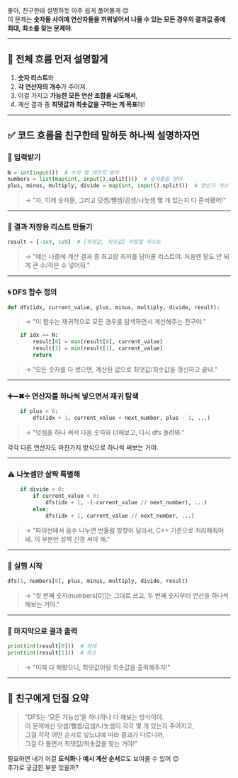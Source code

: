 좋아, 친구한테 설명하듯 아주 쉽게 풀어볼게 😊  
이 문제는 **숫자들 사이에 연산자들을 끼워넣어서 나올 수 있는 모든 경우의 결과값 중에 최대, 최소를 찾는 문제야.**

---

## 🧠 전체 흐름 먼저 설명할게

1. **숫자 리스트**와  
2. **각 연산자의 개수**가 주어져.  
3. 이걸 가지고 **가능한 모든 연산 조합을 시도해서**,  
4. 계산 결과 중 **최댓값과 최솟값을 구하는 게 목표**야!

---

## ✅ 코드 흐름을 친구한테 말하듯 하나씩 설명하자면

### 🔢 입력받기
```python
N = int(input())  # 숫자 몇 개인지 받아
numbers = list(map(int, input().split()))  # 숫자들을 받아
plus, minus, multiply, divide = map(int, input().split())  # 연산자 개수 받아
```
> → "자, 이제 숫자들, 그리고 덧셈/뺄셈/곱셈/나눗셈 몇 개 있는지 다 준비됐어!"

---

### 🧾 결과 저장용 리스트 만들기
```python
result = [-1e9, 1e9]  # [최댓값, 최솟값] 저장할 리스트
```
> → "얘는 나중에 계산 결과 중 최고랑 최저를 담아줄 리스트야. 처음엔 말도 안 되게 큰 수/작은 수 넣어둬."

---

### 🌀 DFS 함수 정의

```python
def dfs(idx, current_value, plus, minus, multiply, divide, result):
```
> → "이 함수는 재귀적으로 모든 경우를 탐색하면서 계산해주는 친구야."

```python
    if idx == N:
        result[0] = max(result[0], current_value)
        result[1] = min(result[1], current_value)
        return
```
> → "모든 숫자를 다 썼으면, 계산된 값으로 최댓값/최솟값을 갱신하고 끝내."

---

### ➕➖✖➗ 연산자를 하나씩 넣으면서 재귀 탐색

```python
    if plus > 0:
        dfs(idx + 1, current_value + next_number, plus - 1, ...)
```

> → "덧셈을 하나 써서 다음 숫자와 더해보고, 다시 dfs 돌려봐."

각각 다른 연산자도 마찬가지 방식으로 하나씩 써보는 거야.

---

### ⚠ 나눗셈만 살짝 특별해

```python
    if divide > 0:
        if current_value < 0:
            dfs(idx + 1, -(-current_value // next_number), ...)
        else:
            dfs(idx + 1, current_value // next_number, ...)
```

> → "파이썬에서 음수 나누면 반올림 방향이 달라서, C++ 기준으로 처리해줘야 돼. 이 부분만 살짝 신경 써야 해."

---

### 🏁 실행 시작

```python
dfs(1, numbers[0], plus, minus, multiply, divide, result)
```

> → "첫 번째 숫자(numbers[0])는 그대로 쓰고, 두 번째 숫자부터 연산을 하나씩 해보는 거야."

---

### 📢 마지막으로 결과 출력

```python
print(int(result[0]))  # 최대
print(int(result[1]))  # 최소
```

> → "이제 다 해봤으니, 최댓값이랑 최솟값을 출력해주자!"

---

## 🧩 친구에게 던질 요약

> "DFS는 ‘모든 가능성’을 하나하나 다 해보는 방식이야.  
이 문제에선 덧셈/뺄셈/곱셈/나눗셈이 각각 몇 개 있는지 주어지고,  
그걸 각각 어떤 순서로 넣느냐에 따라 결과가 다르니까,  
그걸 다 돌면서 최댓값/최솟값을 찾는 거야!"

필요하면 내가 이걸 **도식화**나 **예시 계산 순서**로도 보여줄 수 있어 😊  
추가로 궁금한 부분 있을까?